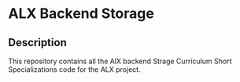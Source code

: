 # ALX Backend Storage

## Description

This repository contains all the AlX backend Strage Curriculum Short Specializations code for the ALX project.
